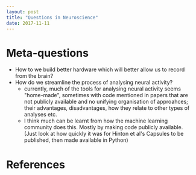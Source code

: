 ```yaml
---
layout: post
title: "Questions in Neuroscience"
date: 2017-11-11
---
```




# Meta-questions 

- How to we build better hardware which will better allow us to record from the brain? 
- How do we streamline the process of analysing neural activity? 
  + currently, much of the tools for analysing neural activity seems "home-made", sometimes with code mentioned in papers that are not publicly available and no unifying organisation of approahces; their advantages, disadvantages, how they relate to other types of analyses etc. 
  + I think much can be learnt from how the machine learning community does this. Mostly by making code publicly available. (Just look at how quickly it was for Hinton et al's Capsules to be published, then made available in Python)

# References 

